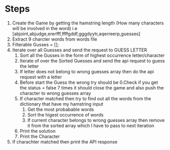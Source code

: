 # Steps

1. Create the Game by getting the hamstring length (How many characters will be involved in the word) i.e [abjoint,abjudge,ererfff,ffffgddf,gggdyytr,aqerreerp,guesses]
2. Extract 9 charcter words from words file
3. Filterable Gusses = [];
4. Iterate over all Guesses and send the request to GUESS LETTER
   1. Sort all the Gusses in the form of highest occurrence letter/character
   2. Iterate of over the Sorted Guesses and send the api request to guess the letter
   3. If letter does not belong to wrong guesses array then do the api request with a letter
   4. Before start the Guess the wrong try should be 0.Check if you get the status = false 7 times it should close the game and also push the character to wrong guesses array
   5. If character matched then try to find out all the words from the dictionary that have my hamstring input
      1. Get the most probabable words
      2. Sort the higest occurrence of words
      3. If current character belongs to wrong guesses array then remove it from the sorted array which I have to pass to next iteration
   6. Print the solution
   7. Print the Character
5. If charachter matched then print the API response
